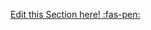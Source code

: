 <!-- DO NOT DELETE THIS LINK --> 
[Edit this Section here! :fas-pen:](https://github.com/nus-cs-2030/ay1920-s2/edit/master/contents/textbook/lecture08/statelessVsStatefulOperations/exaplanation.md)
<!-- DO NOT DELETE THIS LINK --> 